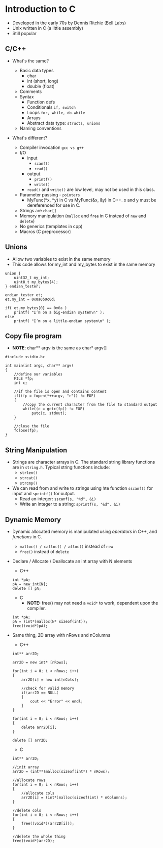 # Introduction to C
* Developed in the early 70s by Dennis Ritchie (Bell Labs)
* Unix written in C (a little assembly)
* Still popular

## C/C++
* What's the same?
    * Basic data types
        * char
        * int (short, long)
        * double (float)
    * Comments
    * Syntax
        * Function defs
        * Conditionals `if, switch`
        * Loops `for, while, do-while`
        * Arrays
        * Abstract data type: `structs, unions`
    * Naming conventions

* What's different?
    * Compiler invocation `gcc vs g++`
    * I/O
        * input
            * `scanf()`
            * `read()`
        * output
            * `printf()`
            * `write()`
        * `read()` and `write()` are low level, may not be used in this class.
    * Parameter passing - `pointers`
        * MyFunc(*x, *y) in C vs MyFunc(&x, &y) in C++. x and y must be dereferenced for use in C.
    * Strings are `char[]`
    * Memory manipulation (`malloc` and `free` in C instead of `new` and `delete`)
    * No generics (templates in cpp)
    * Macros (C preprocessor)

## Unions
* Allow two variables to exist in the same memory
* This code allows for my_int and my_bytes to exist in the same memory
```
union {
    uint32_t my_int;
    uint8_t my_bytes[4];
} endian_tester;

endian_tester et;
et.my_int = 0x0a0b0c0d;

if( et.my_bytes[0] == 0x0a )
    printf( "I’m on a big-endian system\n" );
else
    printf( "I’m on a little-endian system\n" );
```

## Copy file program
* **NOTE**: char\*\* argv is the same as char\* argv[]
```
#include <stdio.h>

int main(int argc, char** argv)
{
    //define our variables
    FILE *fp;
    int c;

    //if the file is open and contains content
    if((fp = fopen(*++argv, "r")) != EOF)
    {
        //copy the current character from the file to standard output
        while((c = getc(fp)) != EOF)
            putc(c, stdout);
    }

    //close the file
    fclose(fp);
}
```

## String Manipulation
* Strings are character arrays in C. The standard string library functions are in `string.h`. Typical string functions include:
    * `strlen()`
    * `strcat()`
    * `strcmp()`
* We can read from and write to strings using hte function `sscanf()` for input and `sprintf()` for output.
    * Read an integer: `sscanf(s, "%d", &i)`
    * Write an integer to a string: `sprintf(s, "&d", &i)`

## Dynamic Memory
* Dynamic allocated memory is manipulated using *operators* in C++, and *functions* in C.
    * `malloc() / calloc() / alloc()` instead of `new`
    * `free()` instead of `delete`

* Declare / Allocate / Deallocate an int array with N elements

    * C++
    ```
    int *pA;
    pA = new int[N];
    delete [] pA;
    ```

    * C
        * **NOTE:** free() may not need a `void*` to work, dependent upon the compiler.
    ```
    int *pA;
    pA = (int*)malloc(N* sizeof(int));
    free((void*)pA);
    ```

* Same thing, 2D array with nRows and nColumns

    * C++
    ```
    int** arr2D;

    arr2D = new int* [nRows];

    for(int i = 0; i < nRows; i++)
    {
        arr2D[i] = new int[nCols];

        //check for valid memory
        if(arr2D == NULL)
        {
            cout << "Error" << endl;
        }
    }

    for(int i = 0; i < nRows; i++)
    {
        delete arr2D[i];
    }

    delete [] arr2D;
    ```

    * C
    ```
    int** arr2D;

    //init array
    arr2D = (int**)malloc(sizeof(int*) * nRows);

    //allocate rows
    for(int i = 0; i < nRows; i++)
    {
        //allocate cols
        arr2D[i] = (int*)malloc(sizeof(int) * nColumns);
    }

    //delete cols
    for(int i = 0; i < nRows; i++)
    {
        free((void*)(arr2D[i]));
    }
    
    //delete the whole thing
    free((void*)arr2D);
    ```

